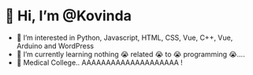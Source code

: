 #  👋 Hi, I’m @Kovinda
- 👀 I’m interested in Python, Javascript, HTML, CSS, Vue, C++, Vue, Arduino and WordPress
- 🌱 I’m currently learning nothing 😭 related 😭 to 😭 programming 😭....
- 🌱 Medical College.. AAAAAAAAAAAAAAAAAAAA !
<!---
- 💞️ I’m looking to collaborate on ...
- 📫 Reach me at kovinda.thisal@
--->

<!---
Kovinda/Kovinda is a ✨ special ✨ repository because its `README.md` (this file) appears on your GitHub profile.
You can click the Preview link to take a look at your changes.
--->
